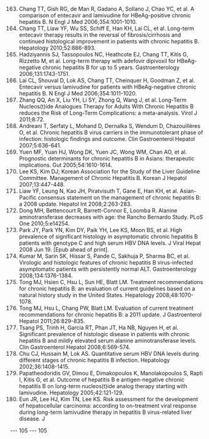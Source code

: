 163. Chang TT, Gish RG, de Man R, Gadano A, Sollano J, Chao YC, et al. A comparison of entecavir and lamivudine for HBeAg-positive chronic hepatitis B. N Engl J Med 2006;354:1001-1010.
164. Chang TT, Liaw YF, Wu SS, Schiff E, Han KH, Lai CL, et al. Long-term entecavir therapy results in the reversal of fibrosis/cirrhosis and continued histological improvement in patients with chronic hepatitis B. Hepatology 2010;52:886-893.
165. Hadziyannis SJ, Tassopoulos NC, Heathcote EJ, Chang TT, Kitis G, Rizzetto M, et al. Long-term therapy with adefovir dipivoxil for HBeAg-negative chronic hepatitis B for up to 5 years. Gastroenterology 2006;131:1743-1751.
166. Lai CL, Shouval D, Lok AS, Chang TT, Cheinquer H, Goodman Z, et al. Entecavir versus lamivudine for patients with HBeAg-negative chronic hepatitis B. N Engl J Med 2006;354:1011-1020.
167. Zhang QQ, An X, Liu YH, Li SY, Zhong Q, Wang J, et al. Long-Term Nucleos(t)ide Analogues Therapy for Adults With Chronic Hepatitis B reduces the Risk of Long-Term Complications: a meta-analysis. Virol J 2011;8:72.
168. Andreani T, Serfaty L, Mohand D, Dernalka S, Wendum D, Chazouillères O, et al. Chronic hepatitis B virus carriers in the immunotolerant phase of infection: histologic findings and outcome. Clin Gastroenterol Hepatol 2007;5:636-641.
169. Yuen MF, Yuan HJ, Wong DK, Yuen JC, Wong WM, Chan AO, et al. Prognostic determinants for chronic hepatitis B in Asians: therapeutic implications. Gut 2005;54:1610-1614.
170. Lee KS, Kim DJ; Korean Association for the Study of the Liver Guideline Committee. Management of Chronic Hepatitis B. Korean J Hepatol 2007;13:447-448.
171. Liaw YF, Leung N, Kao JH, Piratvisuth T, Gane E, Han KH, et al. Asian-Pacific consensus statement on the management of chronic hepatitis B: a 2008 update. Hepatol Int 2008;2:263-283.
172. Dong MH, Bettencourt R, Barrett-Connor E, Loomba R. Alanine aminotransferase decreases with age: the Rancho Bernardo Study. PLoS One 2010;5:e14254.
173. Park JY, Park YN, Kim DY, Paik YH, Lee KS, Moon BS, et al. High prevalence of significant histology in asymptomatic chronic hepatitis B patients with genotype C and high serum HBV DNA levels. J Viral Hepat 2008 Jun 19. [Epub ahead of print].
174. Kumar M, Sarin SK, Hissar S, Pande C, Sakhuja P, Sharma BC, et al. Virologic and histologic features of chronic hepatitis B virus-infected asymptomatic patients with persistently normal ALT. Gastroenterology 2008;134:1376-1384.
175. Tong MJ, Hsien C, Hsu L, Sun HE, Blatt LM. Treatment recommendations for chronic hepatitis B: an evaluation of current guidelines based on a natural history study in the United States. Hepatology 2008;48:1070-1078.
176. Tong MJ, Hsu L, Chang PW, Blatt LM. Evaluation of current treatment recommendations for chronic hepatitis B: a 2011 update. J Gastroenterol Hepatol 2011;26:829-835.
177. Tsang PS, Trinh H, Garcia RT, Phan JT, Ha NB, Nguyen H, et al. Significant prevalence of histologic disease in patients with chronic hepatitis B and mildly elevated serum alanine aminotransferase levels. Clin Gastroenterol Hepatol 2008;6:569-574.
178. Chu CJ, Hussain M, Lok AS. Quantitative serum HBV DNA levels during different stages of chronic hepatitis B infection. Hepatology 2002;36:1408-1415.
179. Papatheodoridis GV, Dimou E, Dimakopoulos K, Manolakopoulos S, Rapti I, Kitis G, et al. Outcome of hepatitis B e antigen-negative chronic hepatitis B on long-term nucleos(t)ide analog therapy starting with lamivudine. Hepatology 2005;42:121-129.
180. Eun JR, Lee HJ, Kim TN, Lee KS. Risk assessment for the development of hepatocellular carcinoma: according to on-treatment viral response during long-term lamivudine therapy in hepatitis B virus-related liver disease. J

--- 105 ---
<PAGE>105